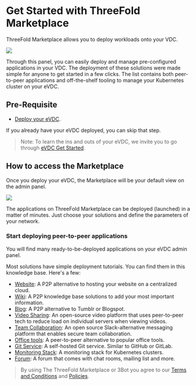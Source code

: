 # Get Started with ThreeFold Marketplace

ThreeFold Marketplace allows you to deploy workloads onto your VDC.

![](img/evdcadmin.jpg)

Through this panel, you can easily deploy and manage pre-configured applications in your VDC. The deployment of these solutions were made simple for anyone to get started in a few clicks. The list contains both peer-to-peer applications and off-the-shelf tooling to manage your Kubernetes cluster on your eVDC.


## Pre-Requisite

- [Deploy your eVDC](evdc_deploy). 

 If you already have your eVDC deployed, you can skip that step. 

 > Note: To learn the ins and outs of your eVDC, we invite you to go through [eVDC Get Started](evdc_getting_started). 

## How to access the Marketplace

Once you deploy your eVDC, the Marketplace will be your default view on the admin panel.

![](img/evdc_myvdc.jpg)

The applications on ThreeFold Marketplace can be deployed (launched) in a matter of minutes. Just choose your solutions and define the parameters of your network.


<!-- > See [__Getting Started Manual__](threefold_now_getting_started.md). -->

### Start deploying peer-to-peer applications

<!-- - [__3Bot__](3bot.md): A versatile tool to administrate and control processes and activities of your solutions on top of the TF Grid. -->

You will find many ready-to-be-deployed applications on your eVDC admin panel.

Most solutions have simple deployment tutorials. You can find them in this knowledge base. Here's a few:

- [Website](evdc_website): A P2P alternative to hosting your website on a centralized cloud. 
- [Wiki](evdc_wiki): A P2P knowledge base solutions to add your most important information. 
- [Blog](evdc_blog): A P2P alternative to Tumblr or Blogspot. 
- [Video Sharing](evdc_peertube): An open-source video platform that uses peer-to-peer tech to reduce load on individual servers when viewing videos.
- [Team Collaboration](evdc_mattermost): An open source Slack-alternative messaging platform that enables secure team collaboration.
- [Office tools](evdc_cryptpad): A peer-to-peer alternative to popular office tools.
- [Git Service](evdc_gitea): A self-hosted Git service. Similar to GitHub or GitLab.
- [Monitoring Stack](evdc_monitoring_stack): A monitoring stack for Kubernetes clusters.
- [Forum](evdc_discourse): A forum that comes with chat rooms, mailing list and more.

> By using The ThreeFold Marketplace or 3Bot you agree to our [Terms and Conditions](legal:terms_conditions_cloud) and [Policies](legal).